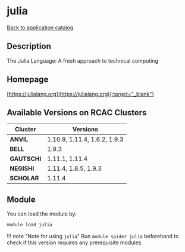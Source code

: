 # julia

[Back to application catalog](../app_catalog.md)

## Description

The Julia Language: A fresh approach to technical computing

## Homepage

[https://julialang.org](https://julialang.org){:target="_blank"}

## Available Versions on RCAC Clusters

|Cluster|Versions|
|---|---|
**ANVIL**|1.10.9, 1.11.4, 1.6.2, 1.9.3
**BELL**|1.9.3
**GAUTSCHI**|1.11.1, 1.11.4
**NEGISHI**|1.11.4, 1.8.5, 1.9.3
**SCHOLAR**|1.11.4

## Module

You can load the module by:

```bash
module load julia
```

!!! note "Note for using `julia`"
    Run `module spider julia` beforehand to check if this version requires any prerequisite modules.
